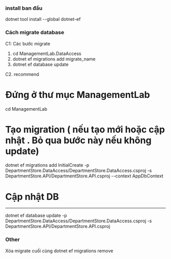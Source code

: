 ﻿
### install ban đầu
dotnet tool install --global dotnet-ef

### Cách migrate database
C1: Các bước migrate
1. cd ManagementLab.DataAccess
2. dotnet ef migrations add migrate_name
3. dotnet ef database update

C2. recommend
# Đứng ở thư mục ManagementLab
cd ManagementLab

# Tạo migration ( nếu tạo mới hoặc cập nhật . Bỏ qua bước này nếu không update)
dotnet ef migrations add InitialCreate -p DepartmentStore.DataAccess/DepartmentStore.DataAccess.csproj -s DepartmentStore.API/DepartmentStore.API.csproj --context AppDbContext

# Cập nhật DB
***
dotnet ef database update -p DepartmentStore.DataAccess/DepartmentStore.DataAccess.csproj -s DepartmentStore.API/DepartmentStore.API.csproj



### Other

Xóa migrate cuối cùng
dotnet ef migrations remove